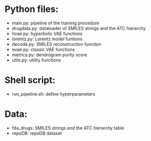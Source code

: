 # Python files:
* main.py: pipeline of the training procedure
* drugdata.py: dataloader of SMILES strings and the ATC hierarchy
* hvae.py: hyperbolic VAE functions
* lorentz.py: Lorentz model funtions
* decode.py: SMILES reconstruction function
* evae.py: classic VAE functions
* metrics.py: dendrogram purity score
* utils.py: utility functions

# Shell script:
* run_pipeline.sh: define hyperparameters

# Data:
* fda_drugs: SMILES strings and the ATC hierarchy table
* repoDB: repoDB dataset
